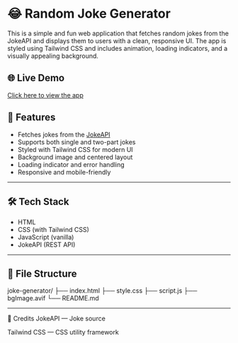 # 😂 Random Joke Generator

This is a simple and fun web application that fetches random jokes from the JokeAPI and displays them to users with a clean, responsive UI. The app is styled using Tailwind CSS and includes animation, loading indicators, and a visually appealing background.

## 🌐 Live Demo

[Click here to view the app](https://Mayankbaluni2004.github.io/Random-Jokes/)  

## 🚀 Features

- Fetches jokes from the [JokeAPI](https://jokeapi.dev/)
- Supports both single and two-part jokes
- Styled with Tailwind CSS for modern UI
- Background image and centered layout
- Loading indicator and error handling
- Responsive and mobile-friendly

---

## 🛠️ Tech Stack

- HTML
- CSS (with Tailwind CSS)
- JavaScript (vanilla)
- JokeAPI (REST API)

---
## 📁 File Structure

joke-generator/
├── index.html
├── style.css
├── script.js
├── bgImage.avif
└── README.md

---

🙌 Credits
JokeAPI — Joke source

Tailwind CSS — CSS utility framework
